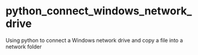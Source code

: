 # python_connect_windows_network_drive
Using python to connect a Windows network drive and copy a file into a network folder
